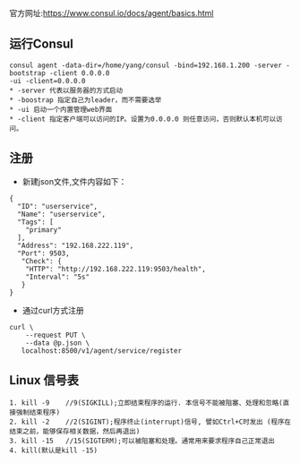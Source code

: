 官方网址:https://www.consul.io/docs/agent/basics.html
## 运行Consul
```
consul agent -data-dir=/home/yang/consul -bind=192.168.1.200 -server -bootstrap -client 0.0.0.0 
-ui -client=0.0.0.0
* -server 代表以服务器的方式启动
* -boostrap 指定自己为leader，而不需要选举
* -ui 启动一个内置管理web界面
* -client 指定客户端可以访问的IP。设置为0.0.0.0 则任意访问，否则默认本机可以访问。 
```
## 注册
* 新建json文件,文件内容如下：
```
{
  "ID": "userservice",
  "Name": "userservice",
  "Tags": [
    "primary"
  ],
  "Address": "192.168.222.119",
  "Port": 9503,
   "Check": {
    "HTTP": "http://192.168.222.119:9503/health",
    "Interval": "5s"
   }
}

```
* 通过curl方式注册
```
curl \
    --request PUT \
    --data @p.json \
   localhost:8500/v1/agent/service/register
```
## Linux 信号表
```
1. kill -9    //9(SIGKILL);立即结束程序的运行. 本信号不能被阻塞、处理和忽略(直接强制结束程序)
2. kill -2    //2(SIGINT);程序终止(interrupt)信号, 譬如Ctrl+C时发出 (程序在结束之前，能够保存相关数据，然后再退出)
3. kill -15   //15(SIGTERM);可以被阻塞和处理。通常用来要求程序自己正常退出
4. kill(默认是kill -15)
```
